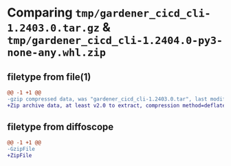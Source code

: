 # Comparing `tmp/gardener_cicd_cli-1.2403.0.tar.gz` & `tmp/gardener_cicd_cli-1.2404.0-py3-none-any.whl.zip`

## filetype from file(1)

```diff
@@ -1 +1 @@
-gzip compressed data, was "gardener_cicd_cli-1.2403.0.tar", last modified: Wed May 29 10:55:25 2024, max compression
+Zip archive data, at least v2.0 to extract, compression method=deflate
```

## filetype from diffoscope

```diff
@@ -1 +1 @@
-GzipFile
+ZipFile
```

